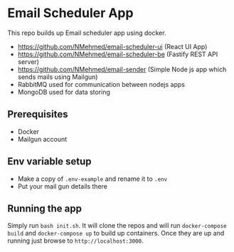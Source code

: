 # Email Scheduler App

This repo builds up Email scheduler app using docker.

- https://github.com/NMehmed/email-scheduler-ui (React UI App)
- https://github.com/NMehmed/email-scheduler-be (Fastify REST API server)
- https://github.com/NMehmed/email-sender (Simple Node js app which sends mails using Mailgun)
- RabbitMQ used for communication between nodejs apps
- MongoDB used for data storing

## Prerequisites

- Docker
- Mailgun account

## Env variable setup

- Make a copy of `.env-example` and rename it to `.env`
- Put your mail gun details there

## Running the app

Simply run `bash init.sh`. It will clone the repos and will run `docker-compose build` and `docker-compose up` to build up containers.
Once they are up and running just browse to `http://localhost:3000`.